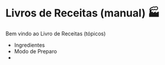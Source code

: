 # Livros de Receitas (manual) :factory:

Bem vindo ao Livro de Receitas (tópicos)

- Ingredientes
- Modo de Preparo
- 
